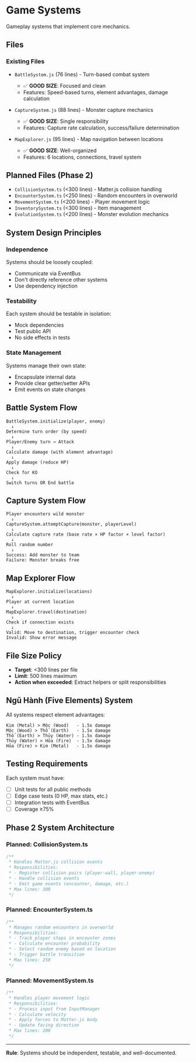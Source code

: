 # Game Systems

Gameplay systems that implement core mechanics.

## Files

### Existing Files
- `BattleSystem.js` (76 lines) - Turn-based combat system
  - ✅ **GOOD SIZE**: Focused and clean
  - Features: Speed-based turns, element advantages, damage calculation
  
- `CaptureSystem.js` (88 lines) - Monster capture mechanics
  - ✅ **GOOD SIZE**: Single responsibility
  - Features: Capture rate calculation, success/failure determination
  
- `MapExplorer.js` (95 lines) - Map navigation between locations
  - ✅ **GOOD SIZE**: Well-organized
  - Features: 6 locations, connections, travel system

## Planned Files (Phase 2)

- `CollisionSystem.ts` (<300 lines) - Matter.js collision handling
- `EncounterSystem.ts` (<250 lines) - Random encounters in overworld
- `MovementSystem.ts` (<200 lines) - Player movement logic
- `InventorySystem.ts` (<300 lines) - Item management
- `EvolutionSystem.ts` (<200 lines) - Monster evolution mechanics

## System Design Principles

### Independence
Systems should be loosely coupled:
- Communicate via EventBus
- Don't directly reference other systems
- Use dependency injection

### Testability
Each system should be testable in isolation:
- Mock dependencies
- Test public API
- No side effects in tests

### State Management
Systems manage their own state:
- Encapsulate internal data
- Provide clear getter/setter APIs
- Emit events on state changes

## Battle System Flow

```
BattleSystem.initialize(player, enemy)
  ↓
Determine turn order (by speed)
  ↓
Player/Enemy turn → Attack
  ↓
Calculate damage (with element advantage)
  ↓
Apply damage (reduce HP)
  ↓
Check for KO
  ↓
Switch turns OR End battle
```

## Capture System Flow

```
Player encounters wild monster
  ↓
CaptureSystem.attemptCapture(monster, playerLevel)
  ↓
Calculate capture rate (base rate × HP factor × level factor)
  ↓
Roll random number
  ↓
Success: Add monster to team
Failure: Monster breaks free
```

## Map Explorer Flow

```
MapExplorer.initialize(locations)
  ↓
Player at current location
  ↓
MapExplorer.travel(destination)
  ↓
Check if connection exists
  ↓
Valid: Move to destination, trigger encounter check
Invalid: Show error message
```

## File Size Policy

- **Target**: <300 lines per file
- **Limit**: 500 lines maximum
- **Action when exceeded**: Extract helpers or split responsibilities

## Ngũ Hành (Five Elements) System

All systems respect element advantages:

```
Kim (Metal) > Mộc (Wood)   - 1.5x damage
Mộc (Wood) > Thổ (Earth)   - 1.5x damage
Thổ (Earth) > Thủy (Water) - 1.5x damage
Thủy (Water) > Hỏa (Fire)  - 1.5x damage
Hỏa (Fire) > Kim (Metal)   - 1.5x damage
```

## Testing Requirements

Each system must have:
- [ ] Unit tests for all public methods
- [ ] Edge case tests (0 HP, max stats, etc.)
- [ ] Integration tests with EventBus
- [ ] Coverage ≥75%

## Phase 2 System Architecture

### Planned: CollisionSystem.ts
```typescript
/**
 * Handles Matter.js collision events
 * Responsibilities:
 * - Register collision pairs (player-wall, player-enemy)
 * - Handle collision events
 * - Emit game events (encounter, damage, etc.)
 * Max lines: 300
 */
```

### Planned: EncounterSystem.ts
```typescript
/**
 * Manages random encounters in overworld
 * Responsibilities:
 * - Track player steps in encounter zones
 * - Calculate encounter probability
 * - Select random enemy based on location
 * - Trigger battle transition
 * Max lines: 250
 */
```

### Planned: MovementSystem.ts
```typescript
/**
 * Handles player movement logic
 * Responsibilities:
 * - Process input from InputManager
 * - Calculate velocity
 * - Apply forces to Matter.js body
 * - Update facing direction
 * Max lines: 200
 */
```

---

**Rule**: Systems should be independent, testable, and well-documented.
